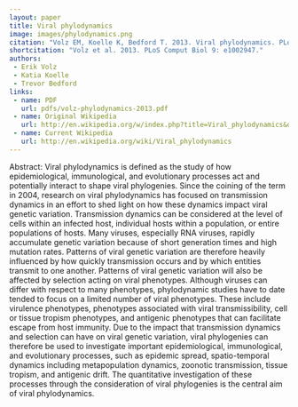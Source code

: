 ```yaml
---
layout: paper
title: Viral phylodynamics
image: images/phylodynamics.png
citation: "Volz EM, Koelle K, Bedford T. 2013. Viral phylodynamics. PLoS Comput Biol 9: e1002947."
shortcitation: "Volz et al. 2013. PLoS Comput Biol 9: e1002947."
authors:
 - Erik Volz
 - Katia Koelle
 - Trevor Bedford
links:
 - name: PDF
   url: pdfs/volz-phylodynamics-2013.pdf
 - name: Original Wikipedia
   url: http://en.wikipedia.org/w/index.php?title=Viral_phylodynamics&oldid=546333163
 - name: Current Wikipedia
   url: http://en.wikipedia.org/wiki/Viral_phylodynamics
---
```


Abstract: Viral phylodynamics is defined as the study of how epidemiological, immunological, and evolutionary processes act and potentially interact to shape viral phylogenies. Since the coining of the term in 2004, research on viral phylodynamics has focused on transmission dynamics in an effort to shed light on how these dynamics impact viral genetic variation. Transmission dynamics can be considered at the level of cells within an infected host, individual hosts within a population, or entire populations of hosts. Many viruses, especially RNA viruses, rapidly accumulate genetic variation because of short generation times and high mutation rates. Patterns of viral genetic variation are therefore heavily influenced by how quickly transmission occurs and by which entities transmit to one another. Patterns of viral genetic variation will also be affected by selection acting on viral phenotypes. Although viruses can differ with respect to many phenotypes, phylodynamic studies have to date tended to focus on a limited number of viral phenotypes. These include virulence phenotypes, phenotypes associated with viral transmissibility, cell or tissue tropism phenotypes, and antigenic phenotypes that can facilitate escape from host immunity. Due to the impact that transmission dynamics and selection can have on viral genetic variation, viral phylogenies can therefore be used to investigate important epidemiological, immunological, and evolutionary processes, such as epidemic spread, spatio-temporal dynamics including metapopulation dynamics, zoonotic transmission, tissue tropism, and antigenic drift. The quantitative investigation of these processes through the consideration of viral phylogenies is the central aim of viral phylodynamics.  
